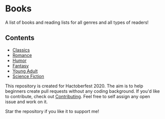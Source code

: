 # Books

A list of books and reading lists for all genres and all types of readers! 

## Contents
  - [Classics](classics.md) 
  - [Romance](romance.md)
  - [Humor](humor.md)
  - [Fantasy](fantasy.md)
  - [Young Adult](young-adult.md)
  - [Science Fiction](science-fiction.md)

This repository is created for Hactoberfest 2020. The aim is to help beginners create pull requests without any coding background. If you'd like to contribute, check out [Contributing](Contributing.md). Feel free to self assign any open issue and work on it. 

Star the repository if you like it to support me!


